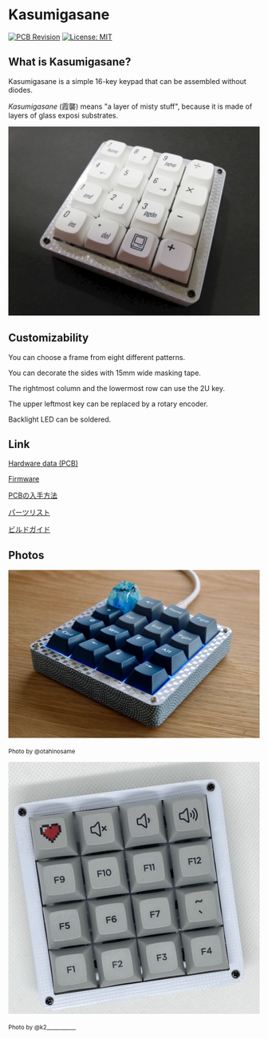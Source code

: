 # Kasumigasane

[![PCB Revision](https://img.shields.io/badge/PCB%20Revision-3-blue.svg)](https://github.com/e3w2q/Kasumigasane-keypad/tree/master/pcb)
[![License: MIT](https://img.shields.io/badge/License-MIT-brightgreen.svg)](https://opensource.org/licenses/MIT)

## What is Kasumigasane?

Kasumigasane is a simple 16-key keypad that can be assembled without diodes.

*Kasumigasane* (霞襲) means "a layer of misty stuff", because it is made of layers of glass exposi substrates.

![Kasumigasane2](doc/Kasumigasane2.jpg)

## Customizability

You can choose a frame from eight different patterns.

You can decorate the sides with 15mm wide masking tape.

The rightmost column and the lowermost row can use the 2U key.

The upper leftmost key can be replaced by a rotary encoder.

Backlight LED can be soldered.

## Link

[Hardware data (PCB)](pcb/)

[Firmware](https://github.com/e3w2q/qmk_firmware/tree/e3w2q/keyboards/e3w2q/kasumigasane)

[PCBの入手方法](doc/pcb_order_guide_jp.md)

[パーツリスト](doc/bom_list_jp.md)

[ビルドガイド](doc/readme_jp.md)

## Photos

![Kasumigasane_photo_by_otahinosame](doc/Kasumigasane_photo_by_otahinosame.jpg)

<small>Photo by @otahinosame</small>

![Kasumigasane_photo_by_k2](doc/Kasumigasane_photo_by_k2.jpg)

<small>Photo by @k2\_\_\_\_\_\_\_\_\_\_\_</small>

